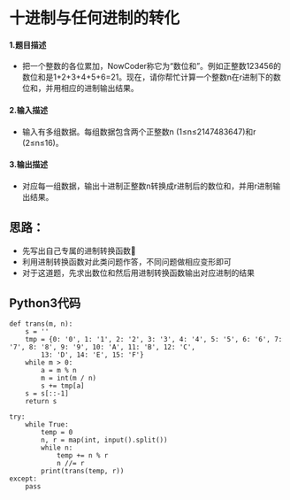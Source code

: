 # 十进制与任何进制的转化
#### 1.题目描述
- 把一个整数的各位累加，NowCoder称它为“数位和”。例如正整数123456的数位和是1+2+3+4+5+6=21。现在，请你帮忙计算一个整数n在r进制下的数位和，并用相应的进制输出结果。
#### 2.输入描述
- 输入有多组数据。每组数据包含两个正整数n (1≤n≤2147483647)和r (2≤n≤16)。
#### 3.输出描述
- 对应每一组数据，输出十进制正整数n转换成r进制后的数位和，并用r进制输出结果。
## 思路：
- 先写出自己专属的进制转换函数🤭
- 利用进制转换函数对此类问题作答，不同问题做相应变形即可
- 对于这道题，先求出数位和然后用进制转换函数输出对应进制的结果
## Python3代码
    def trans(m, n):
        s = ''
        tmp = {0: '0', 1: '1', 2: '2', 3: '3', 4: '4', 5: '5', 6: '6', 7: '7', 8: '8', 9: '9', 10: 'A', 11: 'B', 12: 'C',
            13: 'D', 14: 'E', 15: 'F'}
        while m > 0:
            a = m % n
            m = int(m / n)
            s += tmp[a]
        s = s[::-1]
        return s

    try:
        while True:
            temp = 0
            n, r = map(int, input().split())
            while n:
                temp += n % r
                n //= r
            print(trans(temp, r))
    except:
        pass